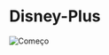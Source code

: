 # Disney-Plus
 
![Começo](https://github.com/AlexDeSaran/Disney-Plus/blob/main/Imagens/Capturar1.PNG)